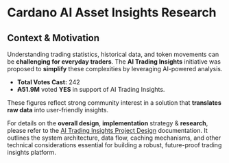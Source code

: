 # Cardano AI Asset Insights Research

## **Context & Motivation**

Understanding trading statistics, historical data, and token movements can be **challenging for everyday traders**. The **AI Trading Insights** initiative was proposed to **simplify** these complexities by leveraging AI-powered analysis.

- **Total Votes Cast:** 242
- **₳51.9M** voted **YES** in support of AI Trading Insights.

These figures reflect strong community interest in a solution that **translates raw data** into user-friendly insights.

For details on the **overall design**, **implementation** strategy & **research**, please refer to the [AI Trading Insights Project Design](./docs/project-design.md) documentation. It outlines the system architecture, data flow, caching mechanisms, and other technical considerations essential for building a robust, future-proof trading insights platform.
